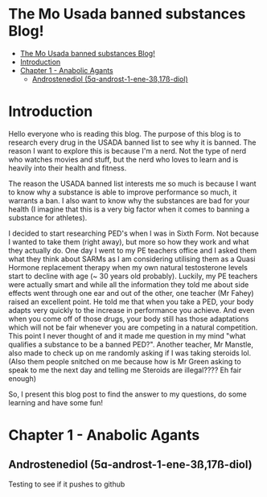 


# The Mo Usada banned substances Blog!
- [The Mo Usada banned substances Blog!](#the-mo-usada-banned-substances-blog)
- [Introduction](#introduction)
- [Chapter 1 - Anabolic Agants](#chapter-1---anabolic-agants)
  - [Androstenediol (5ɑ-androst-1-ene-3ß,17ß-diol)](#androstenediol-5ɑ-androst-1-ene-3ß17ß-diol)


# Introduction
Hello everyone who is reading this blog. The purpose of this blog is to research every drug in the USADA banned list to see why it is banned. The reason I want to explore this is because I'm a nerd. Not the type of nerd who watches movies and stuff, but the nerd who loves to learn and is heavily into their health and fitness. 

The reason the USADA banned list interests me so much is because I want to know why a substance is able to improve performance so much, it warrants a ban. I also want to know why the substances are bad for your health (I imagine that this is a very big factor when it comes to banning a substance for athletes).

I decided to start researching PED's when I was in Sixth Form. Not because I wanted to take them (right away), but more so how they work and what they actually do. One day I went to my PE teachers office and I asked them what they think about SARMs as I am considering utilising them as a Quasi Hormone replacement therapy when my own natural testosterone levels start to decline with age (~ 30 years old probably). Luckily, my PE teachers were actually smart and while all the information they told me about side effects went through one ear and out of the other, one teacher (Mr Fahey) raised an excellent point. He told me that when you take a PED, your body adapts very quickly to the increase in performance you achieve. And even when you come off of those drugs, your body still has those adaptations which will not be fair whenever you are competing in a natural competition. This point I never thought of and it made me question in my mind "what qualifies a substance to be a banned PED?". Another teacher, Mr Manstle, also made to check up on me randomly asking if I was taking steroids lol. (Also them people snitched on me because how is Mr Green asking to speak to me the next day and telling me Steroids are illegal???? Eh fair enough)

So, I present this blog post to find the answer to my questions, do some learning and have some fun! 

# Chapter 1 - Anabolic Agants

## Androstenediol (5ɑ-androst-1-ene-3ß,17ß-diol)

Testing to see if it pushes to github






